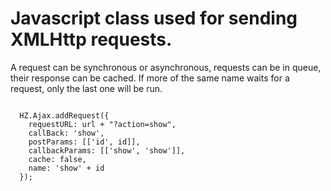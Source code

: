 # Javascript class used for sending XMLHttp requests.

A request can be synchronous or asynchronous, requests can be in queue, their response can be cached.
If more of the same name waits for a request, only the last one will be run.
<pre><code>
  HZ.Ajax.addRequest({
  	requestURL: url + "?action=show",
	callBack: 'show',
	postParams: [['id', id]],
  	callbackParams: [['show', 'show']],
	cache: false,
  	name: 'show' + id
  });


</code></pre>
